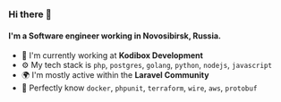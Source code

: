 ### Hi there 👋

#### I'm a Software engineer working in Novosibirsk, Russia.

- 🏢 I'm currently working at **Kodibox Development**
- ⚙️ My tech stack is `php`, `postgres`, `golang`, `python`, `nodejs`, `javascript`
- 🌍 I'm mostly active within the **Laravel Community**
- 🌱 Perfectly know `docker`, `phpunit`, `terraform`, `wire`, `aws`, `protobuf`
